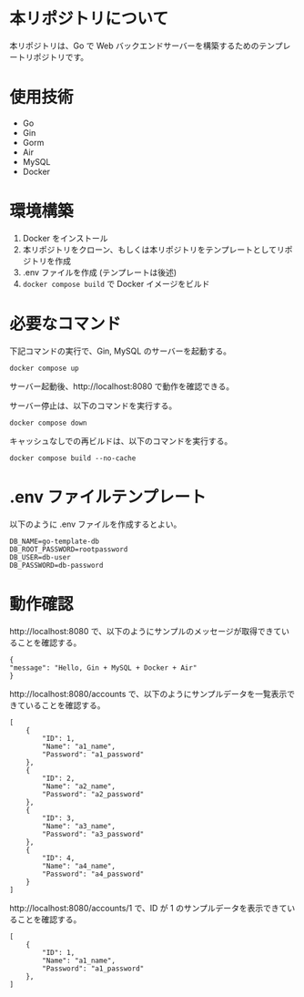 # 本リポジトリについて

本リポジトリは、Go で Web バックエンドサーバーを構築するためのテンプレートリポジトリです。

# 使用技術

- Go
- Gin
- Gorm
- Air
- MySQL
- Docker

# 環境構築

1. Docker をインストール
1. 本リポジトリをクローン、もしくは本リポジトリをテンプレートとしてリポジトリを作成
1. .env ファイルを作成 (テンプレートは後述)
1. `docker compose build` で Docker イメージをビルド

# 必要なコマンド

下記コマンドの実行で、Gin, MySQL のサーバーを起動する。

```
docker compose up
```

サーバー起動後、http://localhost:8080 で動作を確認できる。

サーバー停止は、以下のコマンドを実行する。

```
docker compose down
```

キャッシュなしでの再ビルドは、以下のコマンドを実行する。

```
docker compose build --no-cache
```

# .env ファイルテンプレート

以下のように .env ファイルを作成するとよい。

```
DB_NAME=go-template-db
DB_ROOT_PASSWORD=rootpassword
DB_USER=db-user
DB_PASSWORD=db-password
```

# 動作確認

http://localhost:8080 で、以下のようにサンプルのメッセージが取得できていることを確認する。

```
{
"message": "Hello, Gin + MySQL + Docker + Air"
}
```

http://localhost:8080/accounts で、以下のようにサンプルデータを一覧表示できていることを確認する。

```
[
    {
        "ID": 1,
        "Name": "a1_name",
        "Password": "a1_password"
    },
    {
        "ID": 2,
        "Name": "a2_name",
        "Password": "a2_password"
    },
    {
        "ID": 3,
        "Name": "a3_name",
        "Password": "a3_password"
    },
    {
        "ID": 4,
        "Name": "a4_name",
        "Password": "a4_password"
    }
]
```

http://localhost:8080/accounts/1 で、ID が 1 のサンプルデータを表示できていることを確認する。

```
[
    {
        "ID": 1,
        "Name": "a1_name",
        "Password": "a1_password"
    },
]
```
